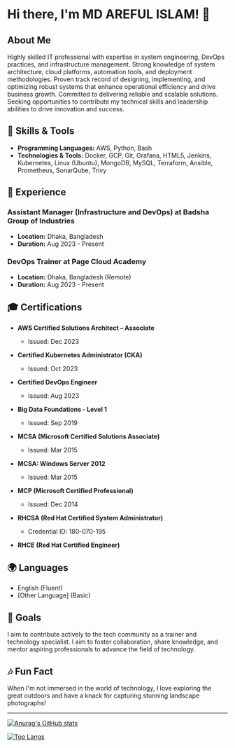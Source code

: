 # Hi there, I'm MD AREFUL ISLAM! 👋

## About Me

Highly skilled IT professional with expertise in system engineering, DevOps practices, and infrastructure management. Strong knowledge of system architecture, cloud platforms, automation tools, and deployment methodologies. Proven track record of designing, implementing, and optimizing robust systems that enhance operational efficiency and drive business growth. Committed to delivering reliable and scalable solutions. Seeking opportunities to contribute my technical skills and leadership abilities to drive innovation and success.

## 🔧 Skills & Tools

- **Programming Languages:** AWS, Python, Bash
- **Technologies & Tools:** Docker, GCP, Git, Grafana, HTML5, Jenkins, Kubernetes, Linux (Ubuntu), MongoDB, MySQL, Terraform, Ansible, Prometheus, SonarQube, Trivy

## 💼 Experience

### Assistant Manager (Infrastructure and DevOps) at Badsha Group of Industries
- **Location:** Dhaka, Bangladesh
- **Duration:** Aug 2023 - Present

### DevOps Trainer at Page Cloud Academy
- **Location:** Dhaka, Bangladesh (Remote)
- **Duration:** Aug 2023 - Present


## 🎓 Certifications

- **AWS Certified Solutions Architect – Associate**
  - Issued: Dec 2023

- **Certified Kubernetes Administrator (CKA)**
  - Issued: Oct 2023

- **Certified DevOps Engineer**
  - Issued: Aug 2023

- **Big Data Foundations - Level 1**
  - Issued: Sep 2019

- **MCSA (Microsoft Certified Solutions Associate)**
  - Issued: Mar 2015

- **MCSA: Windows Server 2012**
  - Issued: Mar 2015

- **MCP (Microsoft Certified Professional)**
  - Issued: Dec 2014

- **RHCSA (Red Hat Certified System Administrator)**
  - Credential ID: 180-070-195

- **RHCE (Red Hat Certified Engineer)**

## 🌍 Languages

- English (Fluent)
- [Other Language] (Basic)

## 🎯 Goals

I aim to contribute actively to the tech community as a trainer and technology specialist. I aim to foster collaboration, share knowledge, and mentor aspiring professionals to advance the field of technology.

## 🎶 Fun Fact

When I'm not immersed in the world of technology, I love exploring the great outdoors and have a knack for capturing stunning landscape photographs!

---

[![Anurag's GitHub stats](https://github-readme-stats.vercel.app/api?username=arifislam007&show_icons=true&theme=radical)](https://github.com/anuraghazra/github-readme-stats)

[![Top Langs](https://github-readme-stats.vercel.app/api/top-langs/?username=arifislam007&layout=compact)](https://github.com/anuraghazra/github-readme-stats)


